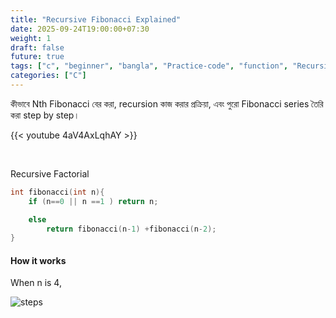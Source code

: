 ```yaml
---
title: "Recursive Fibonacci Explained"
date: 2025-09-24T19:00:00+07:30
weight: 1
draft: false
future: true
tags: ["c", "beginner", "bangla", "Practice-code", "function", "Recursion"]
categories: ["C"]
---
```


কীভাবে Nth Fibonacci বের করা, recursion কাজ করার প্রক্রিয়া, এবং পুরো Fibonacci series তৈরি করা step by step।

{{< youtube  4aV4AxLqhAY >}}

<br>

Recursive Factorial

```c
int fibonacci(int n){
    if (n==0 || n ==1 ) return n;

    else
        return fibonacci(n-1) +fibonacci(n-2);
}
```

#### How it works

When n is 4,

![steps](/yt/images/19_fibonacci.svg)
